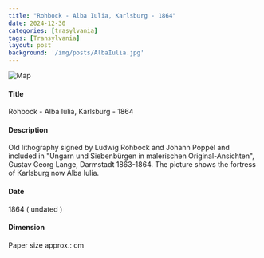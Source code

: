 ```yaml
---
title: "Rohbock - Alba Iulia, Karlsburg - 1864"
date: 2024-12-30
categories: [trasylvania]
tags: [Transylvania]
layout: post
background: '/img/posts/AlbaIulia.jpg'
---
```

![Map](/myblogsite/img/posts/AlbaIulia.jpg "Map")
#### Title ####
Rohbock - Alba Iulia, Karlsburg - 1864

#### Description ####
Old lithography signed by Ludwig Rohbock and Johann Poppel and included in "Ungarn und Siebenbürgen in malerischen Original-Ansichten", Gustav Georg Lange, Darmstadt 1863-1864.
The picture shows the fortress of Karlsburg now Alba Iulia.

#### Date ####
1864 ( undated )

#### Dimension ####
Paper size approx.: cm 
